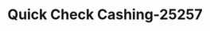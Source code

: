 ---
f_zip-code: 75402
f_state-code: TX
title: Quick Check Cashing-25257
f_phone: 903-454-1221
f_city-only: Greenville
f_address: 6103 Wesley Street Suite B Greenville
f_location-unique-id: '25257'
slug: quick-check-cashing-25257
updated-on: '2024-05-30T13:46:58.046Z'
created-on: '2024-05-30T13:36:59.803Z'
published-on: '2024-05-30T13:54:32.469Z'
f_city-state: cms/city/greenville-tx.md
f_company: cms/company/quick-check-cashing.md
f_state: cms/state/texas.md
layout: '[payday-loan].html'
tags: payday-loan
---